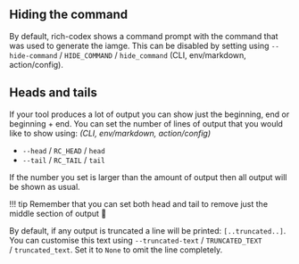 ## Hiding the command

By default, rich-codex shows a command prompt with the command that was used to generate the iamge.
This can be disabled by setting using `--hide-command` / `HIDE_COMMAND` / `hide_command` (CLI, env/markdown, action/config).

## Heads and tails

If your tool produces a lot of output you can show just the beginning, end or beginning + end.
You can set the number of lines of output that you would like to show using: _(CLI, env/markdown, action/config)_

- `--head` / `RC_HEAD` / `head`
- `--tail` / `RC_TAIL` / `tail`

If the number you set is larger than the amount of output then all output will be shown as usual.

<!-- prettier-ignore-start -->
!!! tip
    Remember that you can set both head and tail to remove just the middle section of output 🚀
<!-- prettier-ignore-end -->

By default, if any output is truncated a line will be printed: `[..truncated..]`.
You can customise this text using `--truncated-text` / `TRUNCATED_TEXT` / `truncated_text`.
Set it to `None` to omit the line completely.
